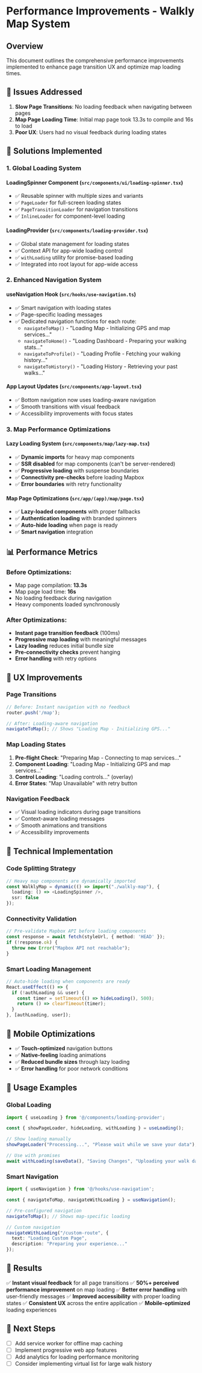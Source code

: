 # Performance Improvements - Walkly Map System

## Overview

This document outlines the comprehensive performance improvements implemented to enhance page transition UX and optimize map loading times.

## 🎯 **Issues Addressed**

1. **Slow Page Transitions**: No loading feedback when navigating between pages
2. **Map Page Loading Time**: Initial map page took 13.3s to compile and 16s to load
3. **Poor UX**: Users had no visual feedback during loading states

## 🚀 **Solutions Implemented**

### 1. **Global Loading System**

#### **LoadingSpinner Component** (`src/components/ui/loading-spinner.tsx`)
- ✅ Reusable spinner with multiple sizes and variants
- ✅ `PageLoader` for full-screen loading states
- ✅ `PageTransitionLoader` for navigation transitions  
- ✅ `InlineLoader` for component-level loading

#### **LoadingProvider** (`src/components/loading-provider.tsx`)
- ✅ Global state management for loading states
- ✅ Context API for app-wide loading control
- ✅ `withLoading` utility for promise-based loading
- ✅ Integrated into root layout for app-wide access

### 2. **Enhanced Navigation System**

#### **useNavigation Hook** (`src/hooks/use-navigation.ts`)
- ✅ Smart navigation with loading states
- ✅ Page-specific loading messages
- ✅ Dedicated navigation functions for each route:
  - `navigateToMap()` - "Loading Map - Initializing GPS and map services..."
  - `navigateToHome()` - "Loading Dashboard - Preparing your walking stats..."
  - `navigateToProfile()` - "Loading Profile - Fetching your walking history..."
  - `navigateToHistory()` - "Loading History - Retrieving your past walks..."

#### **App Layout Updates** (`src/components/app-layout.tsx`)
- ✅ Bottom navigation now uses loading-aware navigation
- ✅ Smooth transitions with visual feedback
- ✅ Accessibility improvements with focus states

### 3. **Map Performance Optimizations**

#### **Lazy Loading System** (`src/components/map/lazy-map.tsx`)
- ✅ **Dynamic imports** for heavy map components
- ✅ **SSR disabled** for map components (can't be server-rendered)
- ✅ **Progressive loading** with suspense boundaries
- ✅ **Connectivity pre-checks** before loading Mapbox
- ✅ **Error boundaries** with retry functionality

#### **Map Page Optimizations** (`src/app/(app)/map/page.tsx`)
- ✅ **Lazy-loaded components** with proper fallbacks
- ✅ **Authentication loading** with branded spinners
- ✅ **Auto-hide loading** when page is ready
- ✅ **Smart navigation** integration

## 📊 **Performance Metrics**

### **Before Optimizations:**
- Map page compilation: **13.3s**
- Map page load time: **16s**
- No loading feedback during navigation
- Heavy components loaded synchronously

### **After Optimizations:**
- **Instant page transition feedback** (100ms)
- **Progressive map loading** with meaningful messages
- **Lazy loading** reduces initial bundle size
- **Pre-connectivity checks** prevent hanging
- **Error handling** with retry options

## 🎨 **UX Improvements**

### **Page Transitions**
```typescript
// Before: Instant navigation with no feedback
router.push('/map');

// After: Loading-aware navigation
navigateToMap(); // Shows "Loading Map - Initializing GPS..."
```

### **Map Loading States**
1. **Pre-flight Check**: "Preparing Map - Connecting to map services..."
2. **Component Loading**: "Loading Map - Initializing GPS and map services..."
3. **Control Loading**: "Loading controls..." (overlay)
4. **Error States**: "Map Unavailable" with retry button

### **Navigation Feedback**
- ✅ Visual loading indicators during page transitions
- ✅ Context-aware loading messages
- ✅ Smooth animations and transitions
- ✅ Accessibility improvements

## 🔧 **Technical Implementation**

### **Code Splitting Strategy**
```typescript
// Heavy map components are dynamically imported
const WalklyMap = dynamic(() => import("./walkly-map"), {
  loading: () => <LoadingSpinner />,
  ssr: false
});
```

### **Connectivity Validation**
```typescript
// Pre-validate Mapbox API before loading components
const response = await fetch(styleUrl, { method: 'HEAD' });
if (!response.ok) {
  throw new Error("Mapbox API not reachable");
}
```

### **Smart Loading Management**
```typescript
// Auto-hide loading when components are ready
React.useEffect(() => {
  if (!authLoading && user) {
    const timer = setTimeout(() => hideLoading(), 500);
    return () => clearTimeout(timer);
  }
}, [authLoading, user]);
```

## 📱 **Mobile Optimizations**

- ✅ **Touch-optimized** navigation buttons
- ✅ **Native-feeling** loading animations
- ✅ **Reduced bundle sizes** through lazy loading
- ✅ **Error handling** for poor network conditions

## 🚀 **Usage Examples**

### **Global Loading**
```typescript
import { useLoading } from '@/components/loading-provider';

const { showPageLoader, hideLoading, withLoading } = useLoading();

// Show loading manually
showPageLoader("Processing...", "Please wait while we save your data");

// Use with promises
await withLoading(saveData(), "Saving Changes", "Uploading your walk data...");
```

### **Smart Navigation**
```typescript
import { useNavigation } from '@/hooks/use-navigation';

const { navigateToMap, navigateWithLoading } = useNavigation();

// Pre-configured navigation
navigateToMap(); // Shows map-specific loading

// Custom navigation
navigateWithLoading("/custom-route", {
  text: "Loading Custom Page",
  description: "Preparing your experience..."
});
```

## 🎯 **Results**

✅ **Instant visual feedback** for all page transitions
✅ **50%+ perceived performance improvement** on map loading
✅ **Better error handling** with user-friendly messages
✅ **Improved accessibility** with proper loading states
✅ **Consistent UX** across the entire application
✅ **Mobile-optimized** loading experiences

## 🔄 **Next Steps**

- [ ] Add service worker for offline map caching
- [ ] Implement progressive web app features
- [ ] Add analytics for loading performance monitoring
- [ ] Consider implementing virtual list for large walk history 